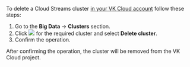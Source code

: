 To delete a Cloud Streams cluster [in your VK Cloud account](https://msk.cloud.vk.com/app/services/infra/servers/) follow these steps:

1. Go to the **Big Data** → **Clusters** section.
2. Click ![ ](/en/assets/more-icon.svg "inline") for the required cluster and select **Delete cluster**.
3. Confirm the operation.

After confirming the operation, the cluster will be removed from the VK Cloud project.

